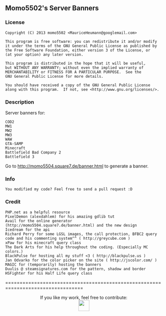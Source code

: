Momo5502's Server Banners
-------------

### License ######

    Copyright (C) 2013 momo5502 <MauriceHeumann@googlemail.com>
    
    This program is free software: you can redistribute it and/or modify
    it under the terms of the GNU General Public License as published by
    the Free Software Foundation, either version 3 of the License, or
    (at your option) any later version.

    This program is distributed in the hope that it will be useful,
    but WITHOUT ANY WARRANTY; without even the implied warranty of
    MERCHANTABILITY or FITNESS FOR A PARTICULAR PURPOSE.  See the
    GNU General Public License for more details.

    You should have received a copy of the GNU General Public License
    along with this program.  If not, see <http://www.gnu.org/licenses/>.

### Description ######

Server banners for:

    COD2
    MW1
    MW2
    MW3
    WAW
    GTA-SAMP
    Minecraft
    Battlefield Bad Company 2
    Battlefield 3

Go to http://momo5504.square7.de/banner.html to generate a banner.

### Info ######

	You modified my code? Feel free to send a pull request :D

### Credit ######

    PHP.net as a helpful resource
    PixelDemon (alexdahlem) for his amazing gdlib tut
    Avail for the online generator (http://momo5504.square7.de/banner.html) and the new design
    Icedream for the api
    Richard Perry for some LGSL images, the call protection, BFBC2 query code and his commenting system^^ ( http://greycube.com )
    xPaw for his minecraft query class
    The Dark Arts for his help throughout the coding. (Especially MC colors.)
    BlackPulse for hosting all my stuff <3 ( http://blackpulse.us )
    Jan Odvarko for the color picker on the site ( http://jscolor.com/ )
    MAGIC for (temporarily) hosting the banners
    Duulis @ steamsignatures.com for the pattern, shadow and border
    HSFighter for his Half Life query class

=================================================================================

<p align="center">If you like my work, feel free to contribute:<br> 
<a href="http://momo5504.square7.de/donate.html"><img height="35" src="http://momo5504.square7.de/Donate.png" /></a></p>
